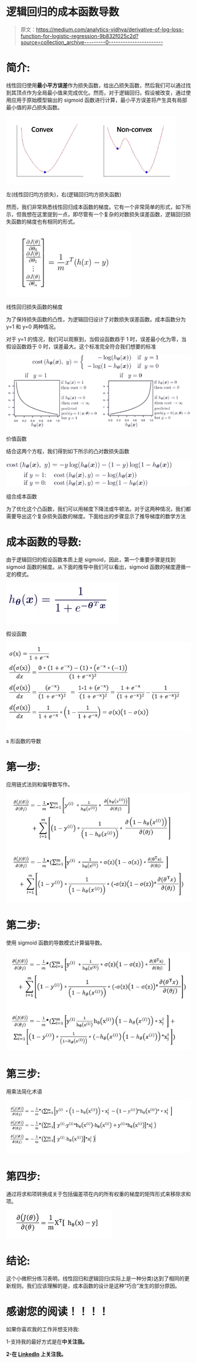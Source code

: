 # 逻辑回归的成本函数导数

> 原文：<https://medium.com/analytics-vidhya/derivative-of-log-loss-function-for-logistic-regression-9b832f025c2d?source=collection_archive---------0----------------------->

# **简介:**

线性回归使用**最小平方误差**作为损失函数，给出凸损失函数，然后我们可以通过找到其顶点作为全局最小值来完成优化。然而，对于逻辑回归，假设被改变，通过使用应用于原始模型输出的 sigmoid 函数进行计算，最小平方误差将产生具有局部最小值的非凸损失函数。

![](img/18696ffb09d446c47e2b6135259ed768.png)

左(线性回归均方损失)，右(逻辑回归均方损失函数)

然而，我们非常熟悉线性回归成本函数的梯度。它有一个非常简单的形式，如下所示，但我想在这里提到一点，即尽管有一个复杂的对数损失误差函数，逻辑回归损失函数的梯度也有相同的形式。

![](img/6bf9dbcebbc619dd77e2ed431c74284c.png)

线性回归损失函数的梯度

为了保持损失函数的凸性，为逻辑回归设计了对数损失误差函数。成本函数分为 y=1 和 y=0 两种情况。

对于 y=1 的情况，我们可以观察到，当假设函数趋于 1 时，误差最小化为零，当假设函数趋于 0 时，误差最大。这个标准完全符合我们想要的标准

![](img/a560a09d909648fe50f68f31e1ff3836.png)

价值函数

结合这两个方程，我们得到如下所示的凸对数损失函数

![](img/a758fd84482932713c1be5b4e1cd9657.png)

组合成本函数

为了优化这个凸函数，我们可以用梯度下降法或牛顿法。对于这两种情况，我们都需要导出这个复杂损失函数的梯度。下面给出的步骤显示了推导梯度的数学方法

# **成本函数的导数:**

由于逻辑回归的假设函数本质上是 sigmoid，因此，第一个重要步骤是找到 sigmoid 函数的梯度。从下面的推导中我们可以看出，sigmoid 函数的梯度遵循一定的模式。

![](img/d73e9022b8f7fcae2a022343dfd28a84.png)

假设函数

![](img/7fc88ad7067bb67c6297718a8b9888e1.png)

s 形函数的导数

# **第一步:**

应用链式法则和偏导数写作。

![](img/335fa9ac3658995ac457ff3147134bd6.png)

# 第二步:

使用 sigmoid 函数的导数模式计算偏导数。

![](img/5d3db197f96b050a338c8592cc93e580.png)

# **第三步:**

用乘法简化术语

![](img/19fcc5c4ef950fbe8ed7237d37dd6f53.png)

# **第四步:**

通过将求和项转换成关于包括偏差项在内的所有权重的梯度的矩阵形式来移除求和项。

![](img/541f12656d1eea4754becbd36a775558.png)

# **结论:**

这个小微积分练习表明，线性回归和逻辑回归(实际上是一种分类)达到了相同的更新规则。我们应该理解的是，成本函数的设计是这种“巧合”发生的部分原因。

# 感谢您的阅读！！！！

如果你喜欢我的工作并想支持我:

1-支持我的最好方式是在[](/@saketthavananilindan)****中关注我。****

**2-在 [**LinkedIn**](https://www.linkedin.com/in/saket-thavanani-b1a149a0/) **上关注我。****